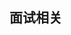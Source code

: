 <!--
 * @Author: your name
 * @Date: 2019-11-18 21:45:08
 * @LastEditTime: 2019-11-19 07:46:20
 * @LastEditors: Please set LastEditors
 * @Description: In User Settings Edit
 * @FilePath: /vue-press/README.md
 -->
## 面试相关